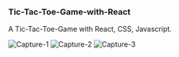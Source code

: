 ### Tic-Tac-Toe-Game-with-React

A Tic-Tac-Toe-Game with React, CSS, Javascript.

![Capture-1](https://github.com/SanjidaPearl/Tic-Tac-Toe-Game-with-React/assets/88578806/47825a96-0f53-41aa-a15a-ee4b8042569e)
![Capture-2](https://github.com/SanjidaPearl/Tic-Tac-Toe-Game-with-React/assets/88578806/e4440748-89db-4d53-9781-cd16121ee178)
![Capture-3](https://github.com/SanjidaPearl/Tic-Tac-Toe-Game-with-React/assets/88578806/1fe05130-e7fe-47fd-8a37-fd2be620be46)
